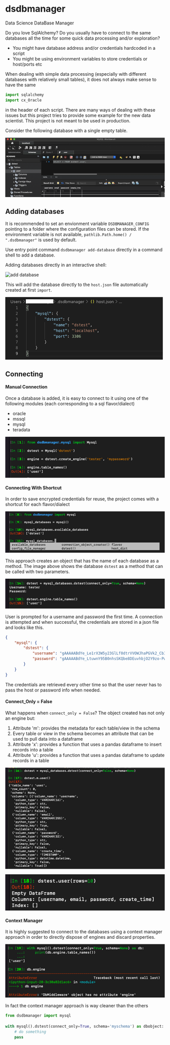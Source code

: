 # dsdbmanager
Data Science DataBase Manager

Do you love SqlAlchemy? Do you usually have to connect to the same databases all the time for some quick data processing and/or exploration?

<ul>
<li>You might have database address and/or credentials hardcoded in a script</li>
<li>You might be using environment variables to store credentials or host/ports etc</li>
</ul> 

When dealing with simple data processing (especially with different databases with relatively small tables), it does not always make sense
to have the same
```python
import sqlalchemy
import cx_Oracle

```

in the header of each script. There are many ways of dealing with these issues but this project tries to provide some example
for the new data scientist. This project is not meant to be used in production.

Consider the following database with a single empty table.

![mysql workbench](https://github.com/jojoduquartier/dsdbmanager/blob/master/source/imgs/workbench.png)

## Adding databases
It is recommended to set an envionment variable `DSDBMANAGER_CONFIG` pointing to a folder where the configuration files can be stored.
If the environment variable is not available, `pathlib.Path.home() / ".dsdbmanager"` is used by default.

Use entry point command `dsdbmanager add-database` directly in a command shell to add a database.

Adding databases directly in an interactive shell:

![add database](https://github.com/jojoduquartier/dsdbmanager/blob/master/source/imgs/add_db.gif) 

This will add the database directly to the `host.json` file automatically created at first `import`.

![host json](https://github.com/jojoduquartier/dsdbmanager/blob/master/source/imgs/host.png)

## Connecting

#### Manual Connection 
Once a database is added, it is easy to connect to it using one of the following modules (each corresponding to a sql flavor/dialect)
    
<ul>
<li>oracle</li>
<li>mssql</li>
<li>mysql</li>
<li>teradata</li>
</ul>

![mysql connect](https://github.com/jojoduquartier/dsdbmanager/blob/master/source/imgs/manualconnection.png)

#### Connecting With Shortcut
In order to save encrypted credentials for reuse, the project comes with a shortcut for each flavor/dialect

![shortcut](https://github.com/jojoduquartier/dsdbmanager/blob/master/source/imgs/using_shortcut.png)

This approach creates an object that has the name of each database as a method. The image above shows the database `dstest` as a method
that can be called with two parameters.

![connect](https://github.com/jojoduquartier/dsdbmanager/blob/master/source/imgs/first_time.png) 

User is prompted for a username and password the first time. A connection is attempted and when successful, the credentials are stored in a json file and looks like this.

```json
{
    "mysql": {
        "dstest": {
            "username": "gAAAAABdYe_Le1rX3W5y23GlLf0dtrVVOWJhaPGVk2_CbIfpcqb_0dzu5_MFJpgTRuXF7EKk3UcLvCI5HyjP6b5daZQoMJRM2g==",
            "password": "gAAAAABdYe_LtuwnY95B0nhsSKQbe8DEuvhbjO2Y9zo-PwC_UqsmQ1whRsGyTlZGc3RRyWc3yde6cGozxPJjcjZv77itSuyKVg=="
        }
    }
}
```

The credentials are retrieved every other time so that the user never has to pass the host or password info when needed.

#### Connect_Only = False
What happens when `connect_only = False`? The object created has not only an engine but:

<ol>
<li>Attribute 'm': provides the metadata for each table/view in the schema</li>
<li>Every table or view in the schema becomes an attribute that can be used to pull data into a dataframe</li>
<li>Attribute 'x': provides a function that uses a pandas dataframe to insert records into a table</li>
<li>Attribute 'u': provides a function that uses a pandas dataframe to update records in a table</li>
</ol>

![metadata](https://github.com/jojoduquartier/dsdbmanager/blob/master/source/imgs/metadata.png)

![read data](https://github.com/jojoduquartier/dsdbmanager/blob/master/source/imgs/read_table.png)

#### Context Manager
It is highly suggested to connect to the databases using a context manager approach in order to directly dispose of engines and discard properties.

![context manager](https://github.com/jojoduquartier/dsdbmanager/blob/master/source/imgs/as_context_manager.png)

In fact the context manager approach is way cleaner than the others

```python
from dsdbmanager import mysql

with mysql().dstest(connect_only=True, schema='myschema') as dbobject:
    # do something
    pass

```